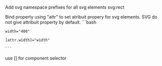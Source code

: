 Add svg namespace prefixes for all svg elements
    svg:rect

Bind property using "attr" to set atribuit propery for svg elements. SVG do not give attribuit property by default.
    ```bash

    width="400" 

    [attr.width]="width" 
  
    ```
use [] for component selector

```bash

```  